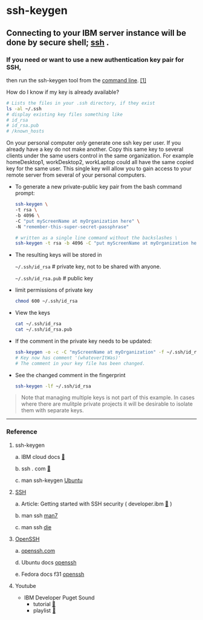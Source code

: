 # ssh-keygen

## Connecting to your IBM server instance will be done by secure shell; [ssh](https://en.wikipedia.org/wiki/Secure_Shell) .

### If you need or want to use a new authentication key pair for SSH, 
then run the ssh-keygen tool from the [command line](https://en.wikipedia.org/wiki/Command-line_interface). [[1]](https://cloud.ibm.com/docs/services/hp-virtual-servers?topic=hp-virtual-servers-generate_ssh#generating_ssh_command)

How do I know if my key is already available?
 ```bash
# Lists the files in your .ssh directory, if they exist
ls -al ~/.ssh
# display existing key files something like
# id_rsa
# id_rsa.pub
# /known_hosts
 ```

On your personal computer _only_ generate one ssh key per user. 
If you already have a key do not make another.  Copy this same 
key to several clients under the same users control in the same 
organization.  For example homeDesktop1, workDesktop2, workLaptop 
could all have the same copied key for the same user.  This single 
key will allow you to gain access to your remote server from 
several of your personal computers.

  * To generate a new private-public key pair from the bash command prompt:
    ```bash
    ssh-keygen \
    -t rsa \
    -b 4096 \
    -C "put myScreenName at myOrganization here" \
    -N "remember-this-super-secret-passphrase"

    # written as a single line command without the backslashes \
    ssh-keygen -t rsa -b 4096 -C "put myScreenName at myOrganization here" -N "remember-this-super-secret-passphrase"
    
    ```

  * The resulting keys will be stored in 

      `~/.ssh/id_rsa` # private key, not to be shared with anyone.

      `~/.ssh/id_rsa.pub` # public key

  * limit permissions of private key
    ```bash
    chmod 600 ~/.ssh/id_rsa
    ```


  * View the keys
    ```bash
    cat ~/.ssh/id_rsa
    cat ~/.ssh/id_rsa.pub
    ```

  * If the comment in the private key needs to be updated:
    ```bash
    ssh-keygen -o -c -C "myScreenName at myOrganization" -f ~/.ssh/id_rsa
    # Key now has comment '(whateverItWas)'
    # The comment in your key file has been changed.
    ```
  * See the changed comment in the fingerprint
    ```bash
    ssh-keygen -lf ~/.ssh/id_rsa
    ```

> Note that managing multiple keys is not part of
> this example.  In cases where there are mulitple
> private projects it will be desirable to isolate
> them with separate keys.

----

### Reference

1. ssh-keygen
   
   a. IBM cloud docs [:link:](https://cloud.ibm.com/docs/services/hp-virtual-servers?topic=hp-virtual-servers-generate_ssh)
  
   b. ssh . com [:link:](https://www.ssh.com/ssh/keygen)

   c. man ssh-keygen [Ubuntu](http://manpages.ubuntu.com/manpages/eoan/man1/ssh-keygen.1.html)

2. [SSH](https://en.wikipedia.org/wiki/Secure_Shell)
    
    a. Article: Getting started with SSH security ( developer.ibm [:link:](https://developer.ibm.com/articles/au-sshsecurity/) )

    b. man ssh [man7](http://man7.org/linux/man-pages/man1/ssh.1.html)

    c. man ssh [die](https://linux.die.net/man/1/ssh)

3. [OpenSSH](https://en.wikipedia.org/wiki/OpenSSH)
    
    a. [openssh.com](https://www.openssh.com/)


    d. Ubuntu docs [openssh](https://help.ubuntu.com/lts/serverguide/openssh-server.html)

    e. Fedora docs f31 [openssh](https://docs.fedoraproject.org/en-US/fedora/f31/system-administrators-guide/infrastructure-services/OpenSSH/)

4. Youtube

   * IBM Developer Puget Sound 
     * tutorial [:link:](https://youtu.be/uIWlhGeg7Ik)
     * playlist [:link:](https://www.youtube.com/playlist?list=PL-j7VyctKguuCO8WkzaYauh4NosbtGLC_)
